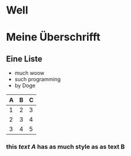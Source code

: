 # Well
# Meine Überschrifft
## Eine Liste
- much woow
- such programming
- by Doge

| A | B | C |
|---|---|---|
| 1 | 2 | 3 |
| 2 | 3 | 4 |
| 3 | 4 | 5 |

### this *text A* has as much style as as **text B** 

